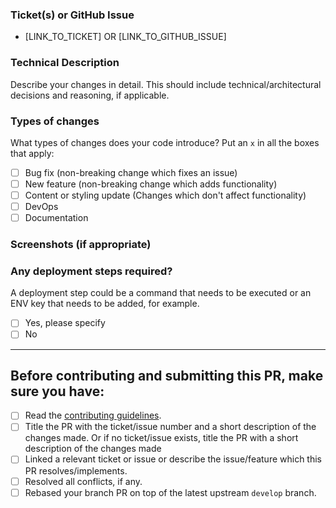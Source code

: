 ### Ticket(s) or GitHub Issue

- [LINK_TO_TICKET] OR [LINK_TO_GITHUB_ISSUE]

### Technical Description

Describe your changes in detail. This should include technical/architectural decisions and reasoning, if applicable.

### Types of changes

What types of changes does your code introduce? Put an `x` in all the boxes that apply:

- [ ] Bug fix (non-breaking change which fixes an issue)
- [ ] New feature (non-breaking change which adds functionality)
- [ ] Content or styling update (Changes which don't affect functionality)
- [ ] DevOps
- [ ] Documentation

### Screenshots (if appropriate)

### Any deployment steps required?

A deployment step could be a command that needs to be executed or an ENV key that needs to be added, for example.

- [ ] Yes, please specify
- [ ] No

_______________________________________________

## Before contributing and submitting this PR, make sure you have:
* [ ] Read the [contributing guidelines](https://github.com/canyongbs/advisingapp/blob/main/README.md#contributing).
* [ ] Title the PR with the ticket/issue number and a short description of the changes made. Or if no ticket/issue exists, title the PR with a short description of the changes made
* [ ] Linked a relevant ticket or issue or describe the issue/feature which this PR resolves/implements.
* [ ] Resolved all conflicts, if any.
* [ ] Rebased your branch PR on top of the latest upstream `develop` branch.
